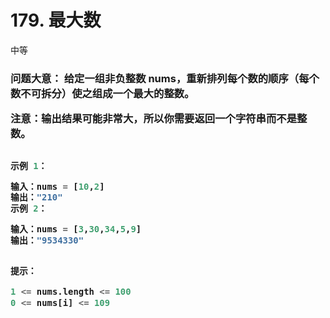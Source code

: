 # 179. 最大数
中等
<h3>
问题大意： 给定一组非负整数 nums，重新排列每个数的顺序（每个数不可拆分）使之组成一个最大的整数。

注意：输出结果可能非常大，所以你需要返回一个字符串而不是整数。

 ```python

示例 1：

输入：nums = [10,2]
输出："210"
示例 2：

输入：nums = [3,30,34,5,9]
输出："9534330"
 

提示：

1 <= nums.length <= 100
0 <= nums[i] <= 109
```
</h3>
